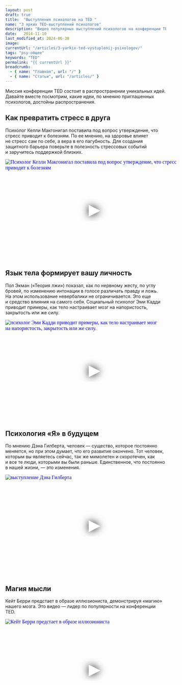 ```yaml
---
layout: post
draft: true
title:  "Выступления психологов на TED "
name: "3 ярких TED-выступлений психологов"
description: "Видео популярных выступлений психологов на конференции TED"
date:   2014-11-10			 
last_modified_at: 2024-06-30
image:
currentUrl: "/articles/3-yarkix-ted-vystuplenij-psixologov/"
tags: "psy-общее"
keywords: "TED"
permalink: "{{ currentUrl }}"
breadcrumb:
  - { name: "Главная", url: "/" }
  - { name: "Статьи", url: "/articles/" }
---
```


<p>Миссия конференции TED состоит в&nbsp;распространении уникальных идей. Давайте вместе посмотрим, какие идеи, по&nbsp;мнению приглашенных психологов, достойны распространения.</p>
<h2>Как превратить стресс в&nbsp;друга</h2>
<p>Психолог Келли Макгонигал поставила под вопрос утверждение, что стресс приводит к&nbsp;болезням. По&nbsp;ее&nbsp;мнению, на&nbsp;здоровье влияет не&nbsp;стресс сам по&nbsp;себе, а&nbsp;вера в&nbsp;его пагубность. Для создания защитного барьера поверьте в&nbsp;полезность стрессовых событий и&nbsp;заручитесь поддержкой близких. </p>


<div class="video">
<iframe
  width="560"
  height="315"
  src="https://www.youtube.com/embed/osenOfU8zUs"
  srcdoc="<style>*{padding:0;margin:0;overflow:hidden}html,body{height:100%}img,span{position:absolute;width:100%;top:0;bottom:0;margin:auto}span{height:1.5em;text-align:center;font:48px/1.5 sans-serif;color:white;text-shadow:0 0 0.5em black}</style><a href=https://www.youtube.com/embed/osenOfU8zUs?autoplay=1><img src=https://img.youtube.com/vi/osenOfU8zUs/hqdefault.jpg alt='Психолог Келли Макгонигал поставила под вопрос утверждение, что стресс приводит к&nbsp;болезням'><span>▶</span></a>"
  frameborder="0"
  allow="accelerometer; autoplay; encrypted-media; gyroscope; picture-in-picture"
  allowfullscreen
  title="Психолог Келли Макгонигал поставила под вопрос утверждение, что стресс приводит к&nbsp;болезням"
>
</iframe>
</div>



<h2>Язык тела формирует вашу личность</h2>
<p>Пол Экман («Теория лжи») показал, как по&nbsp;нервному жесту, по&nbsp;углу бровей, по&nbsp;изменению интонации в&nbsp;голосе различать правду и&nbsp;ложь. На&nbsp;этом использование невербалики не&nbsp;ограничивается. Это еще и&nbsp;средство влияния на&nbsp;самого себя. Социальный психолог Эми Кадди приводит примеры, как тело настраивает мозг на&nbsp;напористость, закрытость или&nbsp;же силу. </p>


<div class="video">
<iframe
  width="560"
  height="315"
  src="https://www.youtube.com/embed/Ks-_Mh1QhMc"
  srcdoc="<style>*{padding:0;margin:0;overflow:hidden}html,body{height:100%}img,span{position:absolute;width:100%;top:0;bottom:0;margin:auto}span{height:1.5em;text-align:center;font:48px/1.5 sans-serif;color:white;text-shadow:0 0 0.5em black}</style><a href=https://www.youtube.com/embed/Ks-_Mh1QhMc?autoplay=1><img src=https://img.youtube.com/vi/Ks-_Mh1QhMc/hqdefault.jpg alt='психолог Эми Кадди приводит примеры, как тело настраивает мозг на&nbsp;напористость, закрытость или&nbsp;же силу.'><span>▶</span></a>"
  frameborder="0"
  allow="accelerometer; autoplay; encrypted-media; gyroscope; picture-in-picture"
  allowfullscreen
  title="психолог Эми Кадди приводит примеры, как тело настраивает мозг на&nbsp;напористость, закрытость или&nbsp;же силу."
>
</iframe>
</div>




<h2>Психология «Я» в&nbsp;будущем</h2>
<p>По&nbsp;мнению Дэна Гилберта, человек&nbsp;— существо, которое постоянно меняется, но&nbsp;при этом думает, что его развитие окончено. Тот человек, которым вы&nbsp;являетесь сейчас, так&nbsp;же мимолетен и&nbsp;скоротечен, как и&nbsp;все те&nbsp;люди, которыми вы&nbsp;были раньше. Единственное, что постоянно в&nbsp;нашей жизни,&nbsp;— это изменения. </p>




<div class="video">
<iframe
  width="560"
  height="315"
  src="https://www.youtube.com/embed/XNbaR54Gpj4"
  srcdoc="<style>*{padding:0;margin:0;overflow:hidden}html,body{height:100%}img,span{position:absolute;width:100%;top:0;bottom:0;margin:auto}span{height:1.5em;text-align:center;font:48px/1.5 sans-serif;color:white;text-shadow:0 0 0.5em black}</style><a href=https://www.youtube.com/embed/XNbaR54Gpj4?autoplay=1><img src=https://res.cloudinary.com/bartoshevich/image/upload/f_auto,q_auto/v1593323716/psycareer/ted.jpg alt='выступление Дэна Гилберта'><span>▶</span></a>"
  frameborder="0"
  allow="accelerometer; autoplay; encrypted-media; gyroscope; picture-in-picture"
  allowfullscreen
  title="выступление Дэна Гилберта"
>
</iframe>
</div>




<h2>Магия мысли</h2>
<p>Кейт Берри предстает в&nbsp;образе иллюзиониста, демонстрируя «магию» нашего мозга. Это видео&nbsp;— лидер по&nbsp;популярности на&nbsp;конференции TED. </p>


<div class="video">
<iframe
  width="560"
  height="315"
  src="https://www.youtube.com/embed/GigYWy2UmOY"
  srcdoc="<style>*{padding:0;margin:0;overflow:hidden}html,body{height:100%}img,span{position:absolute;width:100%;top:0;bottom:0;margin:auto}span{height:1.5em;text-align:center;font:48px/1.5 sans-serif;color:white;text-shadow:0 0 0.5em black}</style><a href=https://www.youtube.com/embed/GigYWy2UmOY?autoplay=1><img src=https://res.cloudinary.com/bartoshevich/image/upload/f_auto,q_auto/v1593323716/psycareer/ted.jpg alt='Кейт Берри предстает в&nbsp;образе иллюзиониста'><span>▶</span></a>"
  frameborder="0"
  allow="accelerometer; autoplay; encrypted-media; gyroscope; picture-in-picture"
  allowfullscreen
  title="Кейт Берри предстает в&nbsp;образе иллюзиониста"
>
</iframe>
</div>
